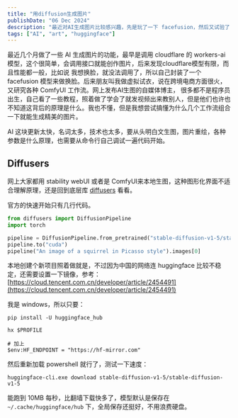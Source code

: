```yaml
---
title: "用diffusion生成图片"
publishDate: "06 Dec 2024"
description: "最近对AI生成图片比较感兴趣，先是玩了一下 facefusion，然后又试验了 flux 模型的文生图，后来又想学 ComfyUI，最后又回归原点来到了 diffuser"
tags: ["AI", "art", "huggingface"]
---
```


最近几个月做了一些 AI 生成图片的功能，最早是调用 cloudflare 的 workers-ai 模型，这个很简单，会调用接口就能创作图片，后来发现cloudflare模型有限，而且性能都一般，比如说
我想换脸，就没法调用了，所以自己封装了一个 facefusion 模型来做换脸。后来朋友叫我做虚拟试衣，说在跨境电商方面很火，又研究各种 ComfyUI 工作流。网上发布AI生图的自媒体博主，
很多都不是程序员出生，自己看了一些教程，照着做了学会了就发视频出来教别人，但是他们也许也不知道这背后的原理是什么。我也不懂，但是我想尝试搞懂为什么几个工作流组合一下就能生成精美的图片。

AI 这块更新太快，名词太多，技术也太多，要从头明白文生图，图片重绘，各种参数是什么原理，也需要从命令行自己调试一遍代码开始。

## Diffusers

网上大家都用 stability webUI 或者是 ComfyUI来本地生图，这种图形化界面不适合理解原理，还是回到底层库 [diffusers](https://github.com/huggingface/diffusers) 看看。

官方的快速开始只有几行代码。

```python
from diffusers import DiffusionPipeline
import torch

pipeline = DiffusionPipeline.from_pretrained("stable-diffusion-v1-5/stable-diffusion-v1-5", torch_dtype=torch.float16)
pipeline.to("cuda")
pipeline("An image of a squirrel in Picasso style").images[0]
```

本地创建个新项目照着做就是，不过因为中国的网络连 huggingface 比较不稳定，还需要设置一下镜像，参考：[https://cloud.tencent.com.cn/developer/article/2454491](https://cloud.tencent.com.cn/developer/article/2454491)

我是 windows，所以只要：

```shell
pip install -U huggingface_hub

hx $PROFILE

# 加上
$env:HF_ENDPOINT = "https://hf-mirror.com"
```

然后重新加载 powershell 就行了，测试一下速度：

```shell
huggingface-cli.exe download stable-diffusion-v1-5/stable-diffusion-v1-5
```

能跑到 10MB 每秒，比翻墙下载快多了，模型默认是保存在 `~/.cache/huggingface/hub` 下，全局保存还挺好，不用浪费硬盘。

